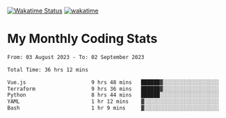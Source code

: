 [![Wakatime Status](https://github.com/noopurphalak/noopurphalak/workflows/wakatime-status-update/badge.svg)](https://github.com/noopurphalak/noopurphalak/actions/workflows/main.yml)
[![wakatime](https://wakatime.com/badge/user/80ace140-ef40-4fdd-b8ed-f3be3d2e1aea.svg)](https://wakatime.com/@80ace140-ef40-4fdd-b8ed-f3be3d2e1aea)

# My Monthly Coding Stats

<!--START_SECTION:waka-->

```txt
From: 03 August 2023 - To: 02 September 2023

Total Time: 36 hrs 12 mins

Vue.js                     9 hrs 48 mins   ██████▓░░░░░░░░░░░░░░░░░░   26.91 %
Terraform                  9 hrs 36 mins   ██████▓░░░░░░░░░░░░░░░░░░   26.35 %
Python                     8 hrs 44 mins   ██████░░░░░░░░░░░░░░░░░░░   23.98 %
YAML                       1 hr 12 mins    ▓░░░░░░░░░░░░░░░░░░░░░░░░   03.30 %
Bash                       1 hr 9 mins     ▓░░░░░░░░░░░░░░░░░░░░░░░░   03.19 %
```

<!--END_SECTION:waka-->
